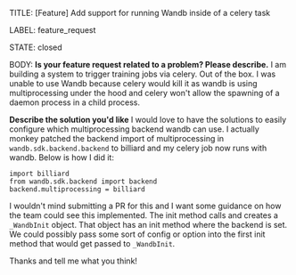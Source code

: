 TITLE:
[Feature] Add support for running Wandb inside of a celery task

LABEL:
feature_request

STATE:
closed

BODY:
**Is your feature request related to a problem? Please describe.**
I am building a system to trigger training jobs via celery. Out of the box. I was unable to use Wandb because celery would kill it as wandb is using multiprocessing under the hood and celery won't allow the spawning of a daemon process in a child process.

**Describe the solution you'd like**
I would love to have the solutions to easily configure which multiprocessing backend wandb can use. I actually monkey patched the backend import of multiprocessing in `wandb.sdk.backend.backend` to billiard and my celery job now runs with wandb. Below is how I did it:

```
import billiard
from wandb.sdk.backend import backend
backend.multiprocessing = billiard
```

I wouldn't mind submitting a PR for this and I want some guidance on how the team could see this implemented. The init method calls and creates a `_WandbInit` object. That object has an init method where the backend is set. We could possibly pass some sort of config or option into the first init method that would get passed to `_WandbInit`.

Thanks and tell me what you think!


